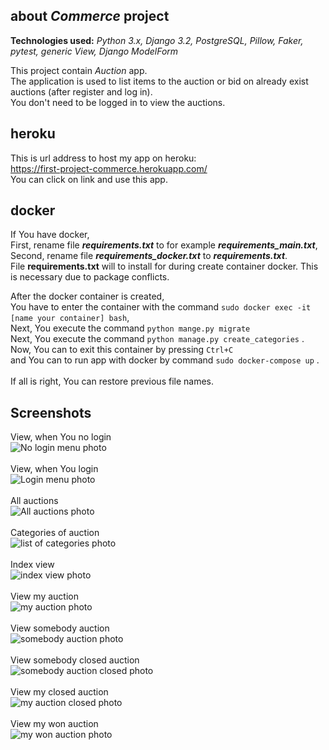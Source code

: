 about _Commerce_ project
-------------------------
**Technologies used:** _Python 3.x, Django 3.2, PostgreSQL, 
               Pillow, Faker, pytest, generic View, Django ModelForm_

This project contain _Auction_ app. \
The application is used to list items to the auction or bid on already exist auctions (after register and log in). \
You don't need to be logged in to view the auctions.


heroku
-------
This is url address to host my app on heroku: \
https://first-project-commerce.herokuapp.com/ \
You can click on link and use this app.

docker
--------
If You have docker, \
First, rename file **_requirements.txt_** to for example **_requirements_main.txt_**, \
Second, rename file **_requirements_docker.txt_** to **_requirements.txt_**. \
File __requirements.txt__ will to install for during create container docker.
This is necessary due to package conflicts.

After the docker container is created, \
You have to enter the container with the command `sudo docker exec -it [name your container] bash`, \
Next, You execute the command `python mange.py migrate` \
Next, You execute the command `python manage.py create_categories` . \
Now, You can to exit this container by pressing `Ctrl+C` \
and You can to run app with docker by command `sudo docker-compose up` . \
\
If all is right, You can restore previous file names.

Screenshots
------------
View, when You no login \
![No login menu photo](https://github.com/andree0/commerce/blob/main/static/screenshots/no_login.png) \
\
View, when You login \
![Login menu photo](https://github.com/andree0/commerce/blob/main/static/screenshots/login.png) \
\
All auctions \
![All auctions photo](https://github.com/andree0/commerce/blob/main/static/screenshots/all_auction.png) \
\
Categories of auction \
![list of categories photo](https://github.com/andree0/commerce/blob/main/static/screenshots/categories.png) \
\
Index view \
![index view photo](https://github.com/andree0/commerce/blob/main/static/screenshots/index_view.png) \
\
View my auction \
![my auction photo](https://github.com/andree0/commerce/blob/main/static/screenshots/my_auctions.png) \
\
View somebody auction \
![somebody auction photo](https://github.com/andree0/commerce/blob/main/static/screenshots/somebody_auctions.png) \
\
View somebody closed auction \
![somebody auction closed photo](https://github.com/andree0/commerce/blob/main/static/screenshots/somebody-auction_closed.png) \
\
View my closed auction \
![my auction closed photo](https://github.com/andree0/commerce/blob/main/static/screenshots/my_auction_closed.png) \
\
View my won auction \
![my won auction photo](https://github.com/andree0/commerce/blob/main/static/screenshots/my_won_auction.png)
